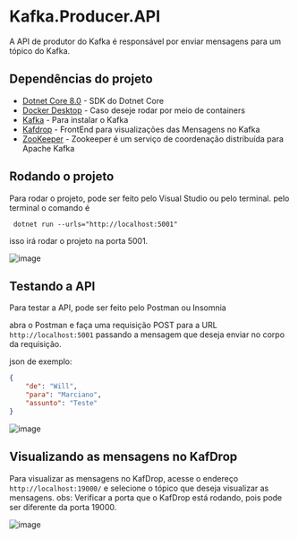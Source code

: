# Kafka.Producer.API

A API de produtor do Kafka é responsável por enviar mensagens para um tópico do Kafka.

## Dependências do projeto

- [Dotnet Core 8.0](https://dotnet.microsoft.com/download/dotnet/3.1) - SDK do Dotnet Core
- [Docker Desktop](https://www.docker.com/products/docker-desktop) - Caso deseje rodar por meio de containers
- [Kafka](https://kafka.apache.org/quickstart) - Para instalar o Kafka
- [Kafdrop](https://github.com/obsidiandynamics/kafdrop) - FrontEnd para visualizações das Mensagens no Kafka
- [ZooKeeper](https://zookeeper.apache.org/) - Zookeeper é um serviço de coordenação distribuída para Apache Kafka


## Rodando o projeto

Para rodar o projeto, pode ser feito pelo Visual Studio ou pelo terminal.
pelo terminal o comando é 

```
 dotnet run --urls="http://localhost:5001"
```

isso irá rodar o projeto na porta 5001.

![image](https://github.com/WillMarciano/Kafka.Producer.API/assets/34887614/e95775be-992b-48ef-9b26-aa7046f66302)


## Testando a API

Para testar a API, pode ser feito pelo Postman ou Insomnia

abra o Postman e faça uma requisição POST para a URL `http://localhost:5001` passando a mensagem que deseja enviar no corpo da requisição.

json de exemplo:

```json
{
	"de": "Will",
	"para": "Marciano",
	"assunto": "Teste"
}
```



![image](https://github.com/WillMarciano/Kafka.Producer.API/assets/34887614/aa72aa18-7aaa-4e78-af03-07bb2673ab6b)



## Visualizando as mensagens no KafDrop

Para visualizar as mensagens no KafDrop, acesse o endereço `http://localhost:19000/` e selecione o tópico que deseja visualizar as mensagens.
obs: Verificar a porta que o KafDrop está rodando, pois pode ser diferente da porta 19000.

![image](https://github.com/WillMarciano/Kafka.Producer.API/assets/34887614/bd2bedeb-eb70-4a9d-ba63-696f7a3eada0)
